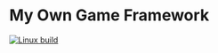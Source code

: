 # My Own Game Framework

[![Linux build](https://img.shields.io/travis/alexiynew/game_framework/master.svg&style=plastic)](https://travis-ci.org/alexiynew/game_framework)
